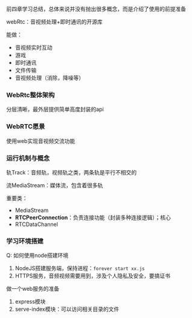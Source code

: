 前四章学习总结，总体来说并没有抛出很多概念，而是介绍了使用的前提准备

webRtc：音视频处理+即时通讯的开源库

能做：
- 音视频实时互动
- 游戏
- 即时通讯
- 文件传输
- 音视频处理（消除，降噪等）

### WebRtc整体架构

分层清晰，最外层提供简单高度封装的api

### WebRTC愿景
使用web实现音视频交流功能

### 运行机制与概念

轨Track：音频轨，视频轨之类，两条轨是平行不相交的

流MediaStream：媒体流，包含着很多轨

重要类：
- MediaStream
- **RTCPeerConnection**：负责连接功能（封装多种连接逻辑）；核心
- RTCDataChannel


### 学习环境搭建

Q: 如何使用node搭建环境

1. NodeJS搭建服务端，保持进程：`forever start xx.js`
2. HTTPS服务，音频视频需要用到，涉及个人隐私及安全，要搞证书


做一个web服务的准备
1. express模块
2. serve-index模块：可以访问相关目录的文件
